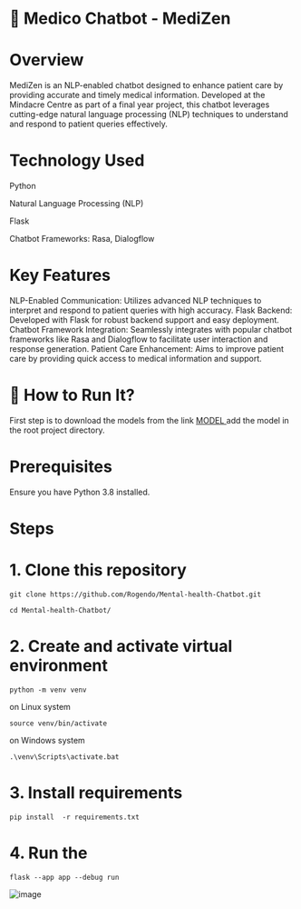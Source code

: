 
# 🏥 Medico Chatbot - MediZen
# Overview
MediZen is an NLP-enabled chatbot designed to enhance patient care by providing accurate and timely medical information. Developed at the Mindacre Centre as part of a final year project, this chatbot leverages cutting-edge natural language processing (NLP) techniques to understand and respond to patient queries effectively.

# Technology Used
Python

Natural Language Processing (NLP)

Flask

Chatbot Frameworks: Rasa, Dialogflow

# Key Features
NLP-Enabled Communication: Utilizes advanced NLP techniques to interpret and respond to patient queries with high accuracy.
Flask Backend: Developed with Flask for robust backend support and easy deployment.
Chatbot Framework Integration: Seamlessly integrates with popular chatbot frameworks like Rasa and Dialogflow to facilitate user interaction and response generation.
Patient Care Enhancement: Aims to improve patient care by providing quick access to medical information and support.

# 🚀 How to Run It?

First step is to download the models from the link <a href="https://drive.google.com/drive/folders/1ybwgK1XNG1wd8As0m9vjMdQfHmD6E9uk?usp=sharing"> MODEL </a> add the model in the root project directory.

# Prerequisites
Ensure you have Python 3.8 installed.

# Steps

# 1. Clone this repository

```
git clone https://github.com/Rogendo/Mental-health-Chatbot.git
```
```
cd Mental-health-Chatbot/
```

# 2. Create and activate virtual environment 

```
python -m venv venv
```
on Linux system
```
source venv/bin/activate
```
on Windows system
```
.\venv\Scripts\activate.bat
```
# 3. Install requirements

```
pip install  -r requirements.txt
```

# 4. Run the 
```
flask --app app --debug run

```


![image](https://user-images.githubusercontent.com/62094358/221975328-2c9500a6-d551-4704-8544-e60e449bcdda.png)
